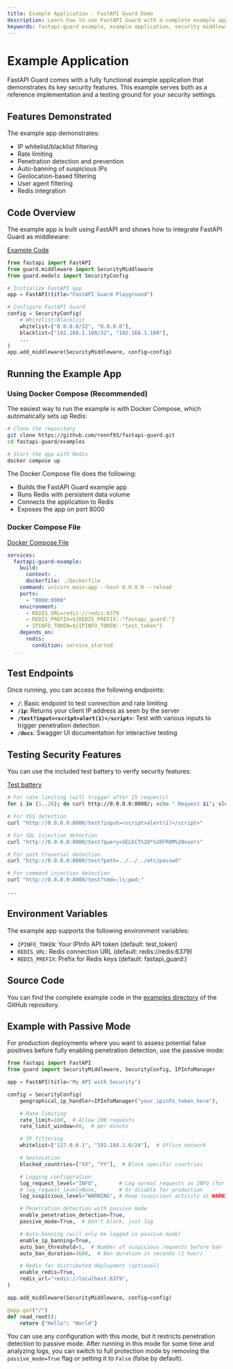 ```yaml
---
title: Example Application - FastAPI Guard Demo
description: Learn how to use FastAPI Guard with a complete example application
keywords: fastapi-guard example, example application, security middleware demo, docker compose
---
```


# Example Application

FastAPI Guard comes with a fully functional example application that demonstrates its key security features. This example serves both as a reference implementation and a testing ground for your security settings.

## Features Demonstrated

The example app demonstrates:

- IP whitelist/blacklist filtering
- Rate limiting
- Penetration detection and prevention
- Auto-banning of suspicious IPs
- Geolocation-based filtering
- User agent filtering
- Redis integration

## Code Overview

The example app is built using FastAPI and shows how to integrate FastAPI Guard as middleware:

[Example Code](https://github.com/rennf93/fastapi-guard/blob/master/examples/main.py)

```python
from fastapi import FastAPI
from guard.middleware import SecurityMiddleware
from guard.models import SecurityConfig

# Initialize FastAPI app
app = FastAPI(title="FastAPI Guard Playground")

# Configure FastAPI Guard
config = SecurityConfig(
    # Whitelist/Blacklist
    whitelist=["0.0.0.0/32", "0.0.0.0"],
    blacklist=["192.168.1.100/32", "192.168.1.100"],
    ...
)
app.add_middleware(SecurityMiddleware, config=config)
```

## Running the Example App

### Using Docker Compose (Recommended)

The easiest way to run the example is with Docker Compose, which automatically sets up Redis:

```bash
# Clone the repository
git clone https://github.com/rennf93/fastapi-guard.git
cd fastapi-guard/examples

# Start the app with Redis
docker compose up
```

The Docker Compose file does the following:
- Builds the FastAPI Guard example app
- Runs Redis with persistent data volume
- Connects the application to Redis
- Exposes the app on port 8000

### Docker Compose File

[Docker Compose File](https://github.com/rennf93/fastapi-guard/blob/master/examples/docker-compose.yml)

```yaml
services:
  fastapi-guard-example:
    build:
      context: .
      dockerfile: ./Dockerfile
    command: uvicorn main:app --host 0.0.0.0 --reload
    ports:
      - "8000:8000"
    environment:
      - REDIS_URL=redis://redis:6379
      - REDIS_PREFIX=${REDIS_PREFIX:-"fastapi_guard:"}
      - IPINFO_TOKEN=${IPINFO_TOKEN:-"test_token"}
    depends_on:
      redis:
        condition: service_started
  ...
```

## Test Endpoints

Once running, you can access the following endpoints:

- **`/`**: Basic endpoint to test connection and rate limiting
- **`/ip`**: Returns your client IP address as seen by the server
- **`/test?input=<script>alert(1)</script>`**: Test with various inputs to trigger penetration detection
- **`/docs`**: Swagger UI documentation for interactive testing

## Testing Security Features

You can use the included test battery to verify security features:

[Test battery](https://github.com/rennf93/fastapi-guard/blob/master/examples/test_battery.txt)

```bash
# For rate limiting (will trigger after 15 requests)
for i in {1..20}; do curl http://0.0.0.0:8000/; echo " Request $i"; sleep 0.2; done

# For XSS detection
curl "http://0.0.0.0:8000/test?input=<script>alert(1)</script>"

# For SQL injection detection
curl "http://0.0.0.0:8000/test?query=SELECT%20*%20FROM%20users"

# For path traversal detection
curl "http://0.0.0.0:8000/test?path=../../../etc/passwd"

# For command injection detection
curl "http://0.0.0.0:8000/test?cmd=;ls;pwd;"

...
```

## Environment Variables

The example app supports the following environment variables:

- `IPINFO_TOKEN`: Your IPInfo API token (default: test_token)
- `REDIS_URL`: Redis connection URL (default: redis://redis:6379)
- `REDIS_PREFIX`: Prefix for Redis keys (default: fastapi_guard:)

## Source Code

You can find the complete example code in the [examples directory](https://github.com/rennf93/fastapi-guard/tree/master/examples) of the GitHub repository.

## Example with Passive Mode

For production deployments where you want to assess potential false positives before fully enabling penetration detection, use the passive mode:

```python
from fastapi import FastAPI
from guard import SecurityMiddleware, SecurityConfig, IPInfoManager

app = FastAPI(title="My API with Security")

config = SecurityConfig(
    geographical_ip_handler=IPInfoManager("your_ipinfo_token_here"),

    # Rate limiting
    rate_limit=100,  # Allow 100 requests
    rate_limit_window=60,  # per minute

    # IP filtering
    whitelist=["127.0.0.1", "192.168.1.0/24"],  # Office network

    # Geolocation
    blocked_countries=["XX", "YY"],  # Block specific countries

    # Logging configuration
    log_request_level="INFO",       # Log normal requests as INFO (for development)
    # log_request_level=None,       # Or disable for production
    log_suspicious_level="WARNING", # Keep suspicious activity at WARNING level

    # Penetration detection with passive mode
    enable_penetration_detection=True,
    passive_mode=True,  # Don't block, just log

    # Auto-banning (will only be logged in passive mode)
    enable_ip_banning=True,
    auto_ban_threshold=5,  # Number of suspicious requests before ban
    auto_ban_duration=3600,  # Ban duration in seconds (1 hour)

    # Redis for distributed deployment (optional)
    enable_redis=True,
    redis_url="redis://localhost:6379",
)

app.add_middleware(SecurityMiddleware, config=config)

@app.get("/")
def read_root():
    return {"Hello": "World"}
```

You can use any configuration with this mode, but it restricts penetration detection to passive mode. After running in this mode for some time and analyzing logs, you can switch to full protection mode by removing the `passive_mode=True` flag or setting it to `False` (false by default).
